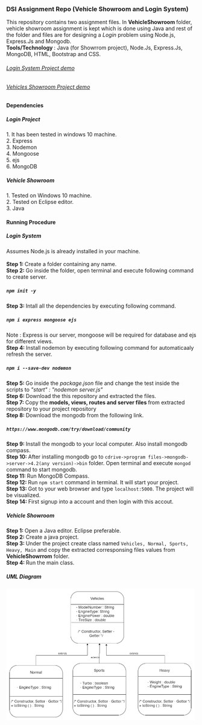 ### DSI Assignment Repo (Vehicle Showroom and Login System)
This repository contains two assignment files. In <b> VehicleShowroom </b> folder, vehicle showroom assignment is 
kept which is done using Java and rest of the folder and files are for designing a <em> Login </em> problem using Node.js, Express.Js and Mongodb. <br>
<b>Tools/Technology </b> : Java (for Showrrom project), Node.Js, Express.Js, MongoDB, HTML, Bootstrap and CSS.

<h6> <a href="https://youtu.be/7jEXiUAvlCg"> Login System Project demo </a> </h6>
<h6> <a href="https://youtu.be/lAE2MZyr-CA"> Vehicles Showroom Project demo </a> </h6>

#### Dependencies
<h5> Login Project </h5>
1. It has been tested in windows 10 machine. <br>
2. Express <br>
3. Nodemon <br>
4. Mongoose <br>
5. ejs <br>
6. MongoDB <br>

<h5> Vehicle Showroom </h5>
1. Tested on Windows 10 machine. <br>
2. Tested on Eclipse editor. <br>
3. Java 

#### Running Procedure
<h5>Login System</h5>

Assumes Node.js is already installed in your machine. <br>
<br>
<b>Step 1: </b> Create a folder containing any name. <br>
<b>Step 2: </b> Go inside the folder, open terminal and execute following command to create server. <h5> `npm init -y` </h5> 
<b>Step 3: </b> Intall all the dependencies by executing following command. <h5> `npm i express mongoose ejs` </h5>
Note  : Express is our server, mongoose will be required for database and ejs for different views. <br>
<b>Step 4: </b> Install nodemon by executing following command for automaticaaly refresh the server. <h5> `npm i --save-dev nodemon` </h5>
<b>Step 5: </b> Go inside the <em>package.json </em> file and change the test inside the scripts to <em> "start" : "nodemon server.js" </em> <br>
<b>Step 6: </b> Download the this repository and extracted the files. <br>
<b>Step 7: </b> Copy the <b> models, views, routes and server files </b> from extracted repository to your project repository <br>
<b>Step 8: </b> Download the mongodb from the following link. <h5>`https://www.mongodb.com/try/download/community` </h5>
<b>Step 9: </b> Install the mongodb to your local computer. Also install mongodb compass. <br>
<b>Step 10: </b> After installing mongodb go to `cdrive->program files->mongodb->server->4.2(any version)->bin` folder. Open terminal and execute `mongod` command to start mongodb. <br>
<b>Step 11: </b> Run MongoDB Compass.<br>
<b>Step 12: </b> Run `npm start` command in terminal. It will start your project. <br>
<b>Step 13: </b> Got to your web browser and type `localhost:5000`. The project will be visualized.<br>
<b>Step 14: </b> First signup into a account and then login with this accout.<br>

<h5> Vehicle Showroom </h5>

<b>Step 1: </b> Open a Java editor. Eclipse preferable. <br>
<b>Step 2: </b> Create a java project.<br>
<b>Step 3: </b> Under the project create class named `Vehicles, Normal, Sports, Heavy, Main` and copy the extracted corresponsing files values from <b>VehicleShowrrom</b> folder. <br>
<b>Step 4: </b> Run the main class.<br>

<h5> UML Diagram </h5>
<img src="image/uml.png" width="500" height="350">

